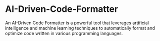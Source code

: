 # AI-Driven-Code-Formatter
An AI-Driven Code Formatter is a powerful tool that leverages artificial intelligence and machine learning techniques to automatically format and optimize code written in various programming languages.
